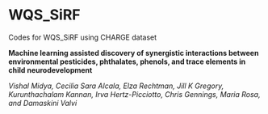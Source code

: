 # WQS_SiRF
Codes for WQS_SiRF using CHARGE dataset 


**Machine learning assisted discovery of synergistic interactions between environmental pesticides, phthalates, phenols, and trace elements in child neurodevelopment**


_Vishal Midya, Cecilia Sara Alcala, Elza Rechtman, Jill K Gregory, Kurunthachalam Kannan, Irva Hertz-Picciotto, Chris Gennings, Maria Rosa, and Damaskini Valvi_

